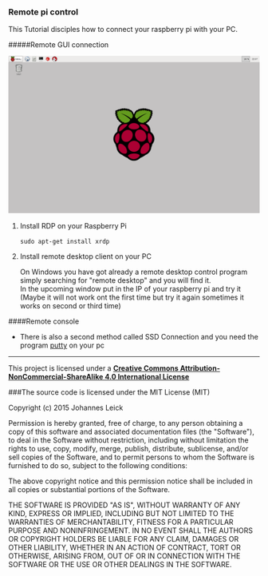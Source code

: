 ### Remote pi control

This Tutorial disciples how to connect your raspberry pi with your PC.

#####Remote GUI connection

![screen-GUI](Screen-GUI.png)

1.  Install RDP on your Raspberry Pi

        sudo apt-get install xrdp

2.  Install remote desktop client on your PC

    On Windows you have got already a remote desktop control program simply searching for "remote desktop" and you will find it.  
    In the upcoming window put in the IP of your raspberry pi and try it (Maybe it will not work ont the first time but try it again sometimes it works on second or third time)  
  

####Remote console
  
* There is also a second method called SSD Connection and you need the program [putty](http://www.putty.org/) on your pc

---

This project is licensed under a [**Creative Commons Attribution-NonCommercial-ShareAlike 4.0 International License**](http://creativecommons.org/licenses/by-nc-sa/4.0/)

###The source code is licensed under the MIT License (MIT)

Copyright (c) 2015 Johannes Leick

Permission is hereby granted, free of charge, to any person obtaining a copy of this software and associated documentation files (the "Software"), to deal in the Software without restriction, including without limitation the rights to use, copy, modify, merge, publish, distribute, sublicense, and/or sell copies of the Software, and to permit persons to whom the Software is furnished to do so, subject to the following conditions:

The above copyright notice and this permission notice shall be included in all copies or substantial portions of the Software.

THE SOFTWARE IS PROVIDED "AS IS", WITHOUT WARRANTY OF ANY KIND, EXPRESS OR IMPLIED, INCLUDING BUT NOT LIMITED TO THE WARRANTIES OF MERCHANTABILITY, FITNESS FOR A PARTICULAR PURPOSE AND NONINFRINGEMENT. IN NO EVENT SHALL THE AUTHORS OR COPYRIGHT HOLDERS BE LIABLE FOR ANY CLAIM, DAMAGES OR OTHER LIABILITY, WHETHER IN AN ACTION OF CONTRACT, TORT OR OTHERWISE, ARISING FROM, OUT OF OR IN CONNECTION WITH THE SOFTWARE OR THE USE OR OTHER DEALINGS IN THE SOFTWARE.
